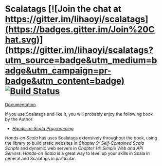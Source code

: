 # Scalatags [![Join the chat at https://gitter.im/lihaoyi/scalatags](https://badges.gitter.im/Join%20Chat.svg)](https://gitter.im/lihaoyi/scalatags?utm_source=badge&utm_medium=badge&utm_campaign=pr-badge&utm_content=badge) [![Build Status](https://travis-ci.org/lihaoyi/scalatags.svg)](https://travis-ci.org/lihaoyi/scalatags)

[Documentation](https://com-lihaoyi.github.io/scalatags)

If you use Scalatags and like it, you will probably enjoy the following book by the Author:

- [*Hands-on Scala Programming*](https://www.handsonscala.com/)

*Hands-on Scala* has uses Scalatags extensively throughout the book, using 
the library to  build static websites in *Chapter 9: Self-Contained Scala 
Scripts* and dynamic web servers in *Chapter 14: Simple Web and API Servers*.
*Hands-on Scala* is a great way to level up your skills in Scala in general 
and Scalatags in particular.

